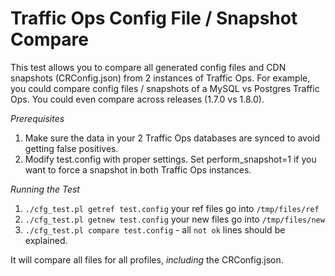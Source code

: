 # Traffic Ops Config File / Snapshot Compare

This test allows you to compare all generated config files and CDN snapshots (CRConfig.json) from 2 instances of Traffic Ops. For example, you could compare config files / snapshots of a MySQL vs Postgres Traffic Ops. You could even compare across releases (1.7.0 vs 1.8.0).

*Prerequisites*

1. Make sure the data in your 2 Traffic Ops databases are synced to avoid getting false positives.
2. Modify test.config with proper settings. Set perform_snapshot=1 if you want to force a snapshot in both Traffic Ops instances.

*Running the Test*

1. `./cfg_test.pl getref test.config` your ref files go into `/tmp/files/ref`
2. `./cfg_test.pl getnew test.config` your new files go into `/tmp/files/new`
3. `./cfg_test.pl compare test.config` - all `not ok` lines should be explained.

It will compare all files for all profiles, _including_ the CRConfig.json. 

